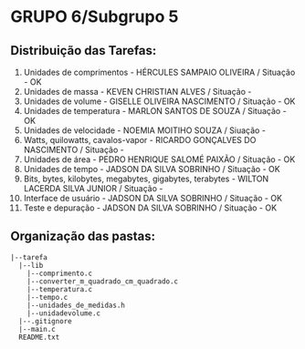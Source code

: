 # GRUPO 6/Subgrupo 5

## **Distribuição das Tarefas**:

1. Unidades de comprimentos - HÉRCULES SAMPAIO OLIVEIRA / Situação - OK
2. Unidades de massa - KEVEN CHRISTIAN ALVES / Situação - 
3. Unidades de volume - GISELLE OLIVEIRA NASCIMENTO / Situação - OK
4. Unidades de temperatura - MARLON SANTOS DE SOUZA / Situação - OK
5. Unidades de velocidade - NOEMIA MOITIHO SOUZA / Siuação - 
6. Watts, quilowatts, cavalos-vapor - RICARDO GONÇALVES DO NASCIMENTO / Situação - 
7. Unidades de área - PEDRO HENRIQUE SALOMÉ PAIXÃO / Situação - OK
8. Unidades de tempo - JADSON DA SILVA SOBRINHO / Situação - OK
9. Bits, bytes, kilobytes, megabytes, gigabytes, terabytes - WILTON LACERDA SILVA JUNIOR / Situação - 
10. Interface de usuário - JADSON DA SILVA SOBRINHO / Situação - OK
11. Teste e depuração - JADSON DA SILVA SOBRINHO / Situação - OK


## **Organização das pastas:**
```
|--tarefa
  |--lib
    |--comprimento.c
    |--converter_m_quadrado_cm_quadrado.c
    |--temperatura.c
    |--tempo.c
    |--unidades_de_medidas.h
    |--unidadevolume.c
  |--.gitignore
  |--main.c
  README.txt
```


